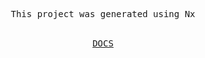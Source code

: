 <p align="center">
  <samp>
    <br>
      This project was generated using <kbd>Nx</kbd>
    </br>
  </samp>
</p>

</br>

<div align="center">
  <kbd>
    <a href="https://github.com/o-henry/steam/wiki">DOCS</a>
  </kbd>
</div>
